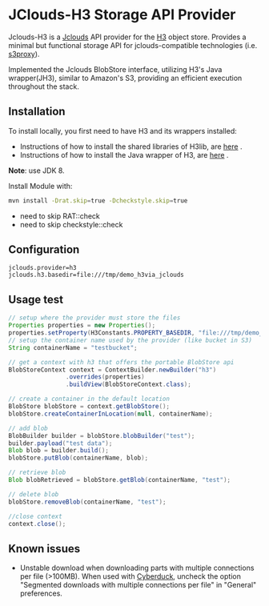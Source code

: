 # JClouds-H3 Storage API Provider

Jclouds-H3 is a [Jclouds](https://github.com/apache/jclouds) API provider for the [H3](https://github.com/CARV-ICS-FORTH/H3/) object store.
Provides a minimal but functional storage API for jclouds-compatible technologies (i.e. [s3proxy](https://github.com/gaul/s3proxy)).

Implemented the Jclouds BlobStore interface, utilizing H3's Java wrapper(JH3),
similar to Amazon's S3, providing an efficient execution throughout the stack.

## Installation

To install locally, you first need to have H3 and its wrappers installed:
- Instructions of how to install the shared libraries of H3lib, are [here](https://github.com/CARV-ICS-FORTH/H3/tree/master/h3lib) .
- Instructions of how to install the Java wrapper of H3, are [here](https://github.com/CARV-ICS-FORTH/H3/tree/master/JH3lib) .

**Note**: use JDK 8.

Install Module with:
```bash
mvn install -Drat.skip=true -Dcheckstyle.skip=true
```

- need to skip RAT::check
- need to skip checkstyle::check

## Configuration
```properties
jclouds.provider=h3
jclouds.h3.basedir=file:///tmp/demo_h3via_jclouds
```

## Usage test

```java
// setup where the provider must store the files
Properties properties = new Properties();
properties.setProperty(H3Constants.PROPERTY_BASEDIR, "file:///tmp/demo_h3via_jclouds");
// setup the container name used by the provider (like bucket in S3)
String containerName = "testbucket";

// get a context with h3 that offers the portable BlobStore api
BlobStoreContext context = ContextBuilder.newBuilder("h3")
                .overrides(properties)
                .buildView(BlobStoreContext.class);

// create a container in the default location
BlobStore blobStore = context.getBlobStore();
blobStore.createContainerInLocation(null, containerName);

// add blob
BlobBuilder builder = blobStore.blobBuilder("test");
builder.payload("test data");
Blob blob = builder.build();
blobStore.putBlob(containerName, blob);

// retrieve blob
Blob blobRetrieved = blobStore.getBlob(containerName, "test");

// delete blob
blobStore.removeBlob(containerName, "test");

//close context
context.close();
```

## Known issues

- Unstable download when downloading parts with multiple connections per file (>100MB). When used with [Cyberduck](https://cyberduck.io), uncheck the option "Segmented downloads with multiple connections per file" in "General" preferences.
